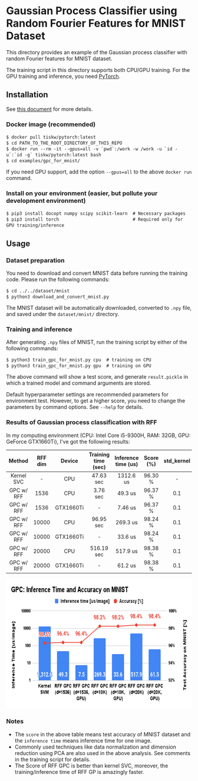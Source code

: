 # Gaussian Process Classifier using Random Fourier Features for MNIST Dataset

This directory provides an example of the Gaussian process classifier with random Fourier features for MNIST dataset.

The training script in this directory supports both CPU/GPU training.
For the GPU training and inference, you need [PyTorch](https://pytorch.org/).


## Installation

See [this document](../../SETUP.md) for more details.

### Docker image (recommended)

```console
$ docker pull tiskw/pytorch:latest
$ cd PATH_TO_THE_ROOT_DIRECTORY_OF_THIS_REPO
$ docker run --rm -it --gpus=all -v `pwd`:/work -w /work -u `id -u`:`id -g` tiskw/pytorch:latest bash
$ cd examples/gpc_for_mnist/
```

If you need GPU support, add the option `--gpus=all` to the above `docker run` command.

### Install on your environment (easier, but pollute your development environment)

```console
$ pip3 install docopt numpy scipy scikit-learn  # Necessary packages
$ pip3 install torch                            # Required only for GPU training/inference
```


## Usage

### Dataset preparation

You need to download and convert MNIST data before running the training code.
Please run the following commands:

```console
$ cd ../../dataset/mnist
$ python3 download_and_convert_mnist.py
```

The MNIST dataset will be automatically downloaded, converted to `.npy` file,
and saved under the `dataset/mnist/` directory.

### Training and inference

After generating `.npy` files of MNIST, run the training script by either of the following commands:

```console
$ python3 train_gpc_for_mnist.py cpu  # training on CPU
$ python3 train_gpc_for_mnist.py gpu  # training on GPU
```

The above command will show a test score, and generate `result.pickle` in which a trained model and command arguments are stored.

Default hyperparameter settings are recommended parameters for environment test.
However, to get a higher score, you need to change the parameters by command options.
See `--help` for details.

### Results of Gaussian process classification with RFF

In my computing environment (CPU: Intel Core i5-9300H, RAM: 32GB, GPU: GeForce GTX1660Ti), I've got the following results:

| Method     | RFF dim | Device    | Training time (sec) | Inference time (us) | Score (%) | std_kernel | std_error |
|:----------:|:-------:|:---------:|:-------------------:|:-------------------:|:---------:|:----------:|:---------:|
| Kernel SVC | -       | CPU       |  47.63 sec          | 1312.6 us           | 96.30 %   | -          | -         |
| GPC w/ RFF | 1536    | CPU       |   3.76 sec          |   49.3 us           | 96.37 %   | 0.1        | 0.5       |
| GPC w/ RFF | 1536    | GTX1660Ti |      -              |   7.46 us           | 96.37 %   | 0.1        | 0.5       |
| GPC w/ RFF | 10000   | CPU       |  96.95 sec          |  269.3 us           | 98.24 %   | 0.1        | 0.5       |
| GPC w/ RFF | 10000   | GTX1660Ti |      -              |   33.6 us           | 98.24 %   | 0.1        | 0.5       |
| GPC w/ RFF | 20000   | CPU       | 516.19 sec          |  517.9 us           | 98.38 %   | 0.1        | 0.5       |
| GPC w/ RFF | 20000   | GTX1660Ti |      -              |   61.2 us           | 98.38 %   | 0.1        | 0.5       |

<div align="center">
  <img src="./figures/figure_inference_time_and_accuracy_on_MNIST.png" width="671" height="351" alt="Inference Time vs Accuracy on MNIST" />
</div>

### Notes

- The `score` in the above table means test accuracy of MNIST dataset and the `inference time` means inference time for one image.
- Commonly used techniques like data normalization and dimension reduction using PCA are also used in the above analysis.
  See comments in the training script for details.
- The Score of RFF GPC is better than kernel SVC, moreover, the training/inference time of RFF GP is amazingly faster.


